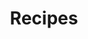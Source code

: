 ---
title: "Recipes"
layout: recipes
permalink: /recipes/
description: "A great recipes."
pagination: 
  enabled: true
  collection: recipes
  per_page: 6
  sort_reverse: true
image: assets/images/11.jpg
---
